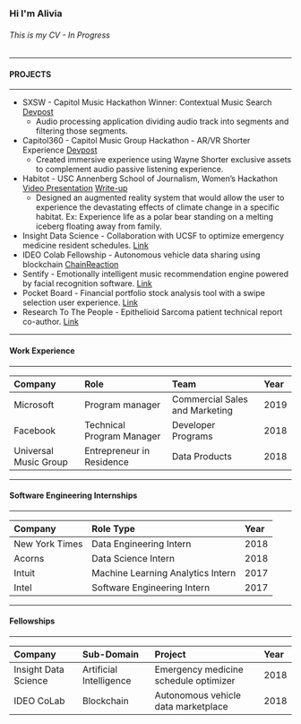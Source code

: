 ### Hi I'm Alivia  
###### This is my CV - In Progress


* * *


#### PROJECTS

* * *

- SXSW - Capitol Music Hackathon Winner: Contextual Music Search [Devpost](https://devpost.com/software/contextual-music-search)
  - Audio processing application dividing audio track into segments and filtering those segments. 
- Capitol360 - Capitol Music Group Hackathon - AR/VR Shorter Experience [Devpost](https://devpost.com/software/a-shorter-ar-experience) 
  - Created immersive experience using Wayne Shorter exclusive assets to complement audio passive listening experience.
- Habitot - USC Annenberg School of Journalism, Women’s Hackathon [Video Presentation](https://www.youtube.com/watch?v=IYtyXwtkzYA) [Write-up](http://dailytrojan.com/2015/10/11/annenberg-hosts-hack-the-gender-gap-for-women/)
  - Designed an augmented reality system that would allow the user to experience the devastating effects of climate change in   a specific habitat. Ex: Experience life as a polar bear standing on a melting iceberg floating away from family.
- Insight Data Science - Collaboration with UCSF to optimize emergency medicine resident schedules. [Link](https://medium.com/@aliviablount/automating-scheduling-for-ed-residents-at-ucsf-a2aa8b9ab880)
- IDEO Colab Fellowship - Autonomous vehicle data sharing using blockchain [ChainReaction](https://drive.google.com/file/d/1pJ_UB7ByeymOlxWiBg4nE3tNvNUjZkWr/view)
- Sentify - Emotionally intelligent music recommendation engine powered by facial recognition software. [Link](https://www.youtube.com/watch?v=_d1aFxSOrvo)
- Pocket Board - Financial portfolio stock analysis tool with a swipe selection user experience. [Link](https://www.youtube.com/watch?v=8QUZFZloCFM&t=1s)
- Research To The People - Epithelioid Sarcoma patient technical report co-author. [Link](https://www.researchtothepeople.org/epithelioid-sarcoma-event)

* * *

#### Work Experience

* * *

| Company       | Role | Team          | Year |
|:-------------|:-------------|:------------------|:------|
| Microsoft          |Program manager| Commercial Sales and Marketing  | 2019
| Facebook |Technical Program Manager| Developer Programs   | 2018  |
| Universal Music Group           | Entrepreneur in Residence| Data Products     | 2018  |

* * *

#### Software Engineering Internships

* * *

| Company      | Role Type         | Year |
|:-------------|:------------------|:------|
| New York Times          | Data Engineering Intern | 2018  |
| Acorns | Data Science Intern   | 2018  |
| Intuit          | Machine Learning Analytics Intern     | 2017   |
| Intel          | Software Engineering Intern | 2017  |

* * *

#### Fellowships

* * *

| Company       | Sub-Domain          |Project | Year |
|:-------------|:------------------|:---------------------|:------|
| Insight Data Science | Artificial Intelligence | Emergency medicine schedule optimizer  | 2018
| IDEO CoLab | Blockchain | Autonomous vehicle data marketplace  | 2018 |


